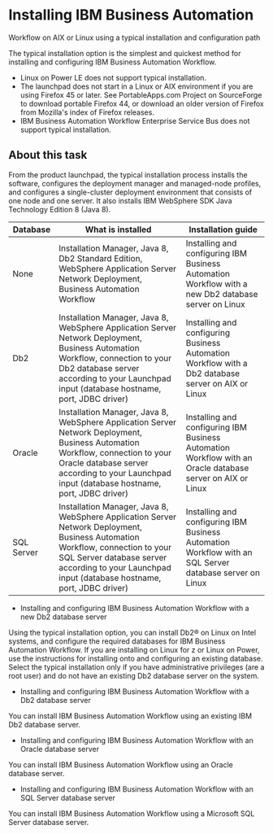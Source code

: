 # Installing IBM Business Automation
Workflow on AIX or Linux using
a typical installation and configuration path

The typical installation option is the simplest and quickest method
for installing and configuring IBM Business Automation
Workflow.

- Linux on Power LE does not support typical installation.
- The launchpad does not start in a Linux or AIX environment if you are using Firefox 45 or later.
See PortableApps.com Project on SourceForge to download portable
Firefox 44, or download an older version of Firefox from Mozilla's index
of Firefox releases.
- IBM Business Automation
Workflow Enterprise Service Bus does not support
typical installation.

## About this task

From the product launchpad, the typical installation process installs the
software, configures the deployment manager and managed-node profiles, and configures a
single-cluster deployment environment that consists of one node and one server. It also installs IBM WebSphere SDK Java Technology Edition 8 (Java 8).

| Database   | What is installed                                                                                                                                                                                                                   | Installation guide                                                                                         |
|------------|-------------------------------------------------------------------------------------------------------------------------------------------------------------------------------------------------------------------------------------|------------------------------------------------------------------------------------------------------------|
| None       | Installation Manager, Java 8, Db2 Standard Edition, WebSphere Application Server Network Deployment, Business Automation Workflow                                                                                                   | Installing and configuring IBM Business Automation Workflow with a new Db2 database server on Linux        |
| Db2        | Installation Manager, Java 8, WebSphere Application Server Network Deployment, Business Automation Workflow, connection to your Db2 database server according to your Launchpad input (database hostname, port, JDBC driver)        | Installing and configuring Business Automation Workflow with a Db2 database server on AIX or Linux         |
| Oracle     | Installation Manager, Java 8, WebSphere Application Server Network Deployment, Business Automation Workflow, connection to your Oracle database server according to your Launchpad input (database hostname, port, JDBC driver)     | Installing and configuring IBM Business Automation Workflow with an Oracle database server on AIX or Linux |
| SQL Server | Installation Manager, Java 8, WebSphere Application Server Network Deployment, Business Automation Workflow, connection to your SQL Server database server according to your Launchpad input (database hostname, port, JDBC driver) | Installing and configuring IBM Business Automation Workflow with an SQL Server database server on Linux    |

- Installing and configuring IBM Business Automation Workflow with a new Db2 database server

Using the typical installation option, you can install Db2® on Linux on Intel systems, and configure the required databases for IBM Business Automation Workflow. If you are installing on Linux for z or Linux on Power, use the instructions for installing onto and configuring an existing database. Select the typical installation only if you have administrative privileges (are a root user) and do not have an existing Db2 database server on the system.
- Installing and configuring IBM Business Automation Workflow with a Db2 database server

You can install IBM Business Automation Workflow using an existing IBM Db2 database server.
- Installing and configuring IBM Business Automation Workflow with an Oracle database server

You can install IBM Business Automation Workflow using an Oracle database server.
- Installing and configuring IBM Business Automation Workflow with an SQL Server database server

You can install IBM Business Automation Workflow using a Microsoft SQL Server database server.